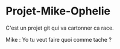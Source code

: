 # Projet-Mike-Ophelie
C'est un projet git qui va cartonner ca race.

Mike : Yo tu veut faire quoi comme tache ?
